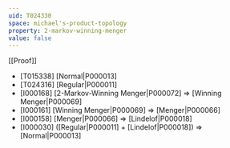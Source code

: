 ```yaml
---
uid: T024330
space: michael's-product-topology
property: 2-markov-winning-menger
value: false
---
```

[[Proof]]

* [T015338] [Normal|P000013]
* [T024316] [Regular|P000011]
* [I000168] [2-Markov-Winning Menger|P000072] => [Winning Menger|P000069]
* [I000161] [Winning Menger|P000069] => [Menger|P000066]
* [I000158] [Menger|P000066] => [Lindelof|P000018]
* [I000030] ([Regular|P000011] + [Lindelof|P000018]) => [Normal|P000013]

